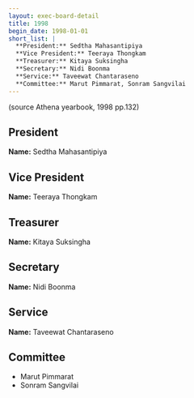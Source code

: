 ```yaml
---
layout: exec-board-detail
title: 1998
begin_date: 1998-01-01
short_list: |
  **President:** Sedtha Mahasantipiya  
  **Vice President:** Teeraya Thongkam  
  **Treasurer:** Kitaya Suksingha  
  **Secretary:** Nidi Boonma  
  **Service:** Taveewat Chan­taraseno  
  **Committee:** Marut Pimmarat, Sonram Sangvilai  
---
```


(source Athena yearbook, 1998 pp.132)

## President

**Name:** Sedtha Mahasantipiya  

## Vice President

**Name:** Teeraya Thongkam  

## Treasurer

**Name:** Kitaya Suksingha  

## Secretary

**Name:** Nidi Boonma  

## Service

**Name:** Taveewat Chan­taraseno  

## Committee

- Marut Pimmarat
- Sonram Sangvilai
